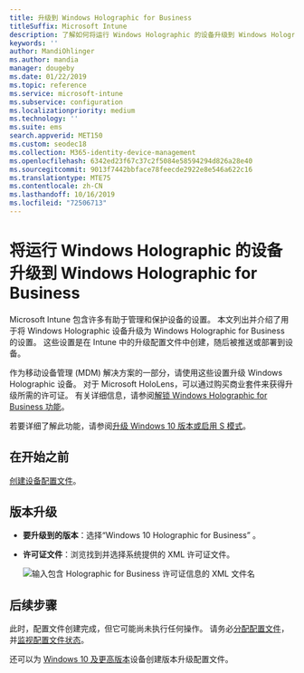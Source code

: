 ```yaml
---
title: 升级到 Windows Holographic for Business
titleSuffix: Microsoft Intune
description: 了解如何将运行 Windows Holographic 的设备升级到 Windows Holographic for Business
keywords: ''
author: MandiOhlinger
ms.author: mandia
manager: dougeby
ms.date: 01/22/2019
ms.topic: reference
ms.service: microsoft-intune
ms.subservice: configuration
ms.localizationpriority: medium
ms.technology: ''
ms.suite: ems
search.appverid: MET150
ms.custom: seodec18
ms.collection: M365-identity-device-management
ms.openlocfilehash: 6342ed23f67c37c2f5084e58594294d826a28e40
ms.sourcegitcommit: 9013f7442bbface78feecde2922e8e546a622c16
ms.translationtype: MTE75
ms.contentlocale: zh-CN
ms.lasthandoff: 10/16/2019
ms.locfileid: "72506713"
---
```

# <a name="upgrade-devices-running-windows-holographic-to-windows-holographic-for-business"></a>将运行 Windows Holographic 的设备升级到 Windows Holographic for Business

Microsoft Intune 包含许多有助于管理和保护设备的设置。 本文列出并介绍了用于将 Windows Holographic 设备升级为 Windows Holographic for Business 的设置。 这些设置是在 Intune 中的升级配置文件中创建，随后被推送或部署到设备。

作为移动设备管理 (MDM) 解决方案的一部分，请使用这些设置升级 Windows Holographic 设备。 对于 Microsoft HoloLens，可以通过购买商业套件来获得升级所需的许可证。 有关详细信息，请参阅[解锁 Windows Holographic for Business 功能](https://docs.microsoft.com/hololens/hololens1-upgrade-enterprise)。

若要详细了解此功能，请参阅[升级 Windows 10 版本或启用 S 模式](../edition-upgrade-configure-windows-10.md)。

## <a name="before-you-begin"></a>在开始之前

[创建设备配置文件](edition-upgrade-configure-windows-10.md#create-the-profile)。

## <a name="edition-upgrade"></a>版本升级

- **要升级到的版本**：选择“Windows 10 Holographic for Business”  。
- **许可证文件**：浏览找到并选择系统提供的 XML 许可证文件。

  ![输入包含 Holographic for Business 许可证信息的 XML 文件名](./media/holographic-upgrade/Holographic-edition-upgrade.png)
 
## <a name="next-steps"></a>后续步骤

此时，配置文件创建完成，但它可能尚未执行任何操作。 请务必[分配配置文件](device-profile-assign.md)，并[监视配置文件状态](../device-profile-monitor.md)。

还可以为 [Windows 10 及更高版本](edition-upgrade-windows-settings.md)设备创建版本升级配置文件。
